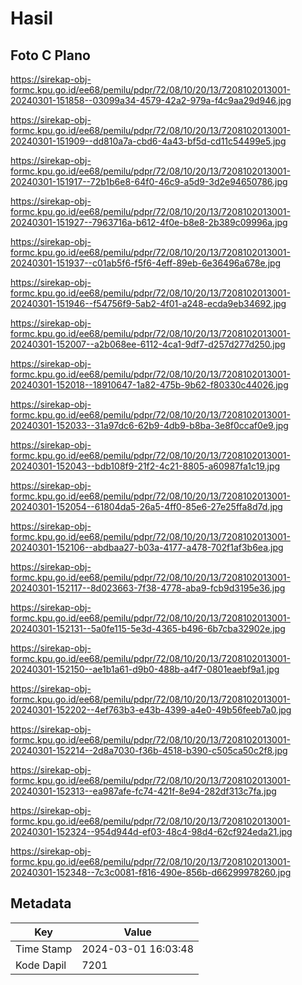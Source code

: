 # Hasil

## Foto C Plano

https://sirekap-obj-formc.kpu.go.id/ee68/pemilu/pdpr/72/08/10/20/13/7208102013001-20240301-151858--03099a34-4579-42a2-979a-f4c9aa29d946.jpg

https://sirekap-obj-formc.kpu.go.id/ee68/pemilu/pdpr/72/08/10/20/13/7208102013001-20240301-151909--dd810a7a-cbd6-4a43-bf5d-cd11c54499e5.jpg

https://sirekap-obj-formc.kpu.go.id/ee68/pemilu/pdpr/72/08/10/20/13/7208102013001-20240301-151917--72b1b6e8-64f0-46c9-a5d9-3d2e94650786.jpg

https://sirekap-obj-formc.kpu.go.id/ee68/pemilu/pdpr/72/08/10/20/13/7208102013001-20240301-151927--7963716a-b612-4f0e-b8e8-2b389c09996a.jpg

https://sirekap-obj-formc.kpu.go.id/ee68/pemilu/pdpr/72/08/10/20/13/7208102013001-20240301-151937--c01ab5f6-f5f6-4eff-89eb-6e36496a678e.jpg

https://sirekap-obj-formc.kpu.go.id/ee68/pemilu/pdpr/72/08/10/20/13/7208102013001-20240301-151946--f54756f9-5ab2-4f01-a248-ecda9eb34692.jpg

https://sirekap-obj-formc.kpu.go.id/ee68/pemilu/pdpr/72/08/10/20/13/7208102013001-20240301-152007--a2b068ee-6112-4ca1-9df7-d257d277d250.jpg

https://sirekap-obj-formc.kpu.go.id/ee68/pemilu/pdpr/72/08/10/20/13/7208102013001-20240301-152018--18910647-1a82-475b-9b62-f80330c44026.jpg

https://sirekap-obj-formc.kpu.go.id/ee68/pemilu/pdpr/72/08/10/20/13/7208102013001-20240301-152033--31a97dc6-62b9-4db9-b8ba-3e8f0ccaf0e9.jpg

https://sirekap-obj-formc.kpu.go.id/ee68/pemilu/pdpr/72/08/10/20/13/7208102013001-20240301-152043--bdb108f9-21f2-4c21-8805-a60987fa1c19.jpg

https://sirekap-obj-formc.kpu.go.id/ee68/pemilu/pdpr/72/08/10/20/13/7208102013001-20240301-152054--61804da5-26a5-4ff0-85e6-27e25ffa8d7d.jpg

https://sirekap-obj-formc.kpu.go.id/ee68/pemilu/pdpr/72/08/10/20/13/7208102013001-20240301-152106--abdbaa27-b03a-4177-a478-702f1af3b6ea.jpg

https://sirekap-obj-formc.kpu.go.id/ee68/pemilu/pdpr/72/08/10/20/13/7208102013001-20240301-152117--8d023663-7f38-4778-aba9-fcb9d3195e36.jpg

https://sirekap-obj-formc.kpu.go.id/ee68/pemilu/pdpr/72/08/10/20/13/7208102013001-20240301-152131--5a0fe115-5e3d-4365-b496-6b7cba32902e.jpg

https://sirekap-obj-formc.kpu.go.id/ee68/pemilu/pdpr/72/08/10/20/13/7208102013001-20240301-152150--ae1b1a61-d9b0-488b-a4f7-0801eaebf9a1.jpg

https://sirekap-obj-formc.kpu.go.id/ee68/pemilu/pdpr/72/08/10/20/13/7208102013001-20240301-152202--4ef763b3-e43b-4399-a4e0-49b56feeb7a0.jpg

https://sirekap-obj-formc.kpu.go.id/ee68/pemilu/pdpr/72/08/10/20/13/7208102013001-20240301-152214--2d8a7030-f36b-4518-b390-c505ca50c2f8.jpg

https://sirekap-obj-formc.kpu.go.id/ee68/pemilu/pdpr/72/08/10/20/13/7208102013001-20240301-152313--ea987afe-fc74-421f-8e94-282df313c7fa.jpg

https://sirekap-obj-formc.kpu.go.id/ee68/pemilu/pdpr/72/08/10/20/13/7208102013001-20240301-152324--954d944d-ef03-48c4-98d4-62cf924eda21.jpg

https://sirekap-obj-formc.kpu.go.id/ee68/pemilu/pdpr/72/08/10/20/13/7208102013001-20240301-152348--7c3c0081-f816-490e-856b-d66299978260.jpg


## Metadata

| Key        | Value               |
| ---------- | ------------------- |
| Time Stamp | 2024-03-01 16:03:48 |
| Kode Dapil | 7201                |



